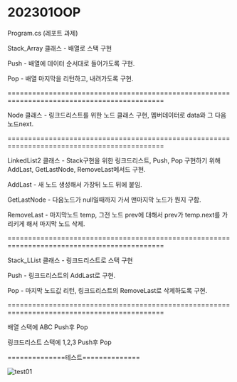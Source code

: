 # 202301OOP

Program.cs (레포트 과제)

Stack_Array 클래스 - 배열로 스택 구현

Push - 배열에 데이터 순서대로 들어가도록 구현.

Pop - 배열 마지막을 리턴하고, 내려가도록 구현.

============================================================================================

Node 클래스 - 링크드리스트를 위한 노드 클래스 구현, 멤버데이터로 data와 그 다음 노드next.

============================================================================================

LinkedList2 클래스 - Stack구현을 위한 링크드리스트, Push, Pop 구현하기 위해 AddLast, GetLastNode, RemoveLast메서드 구현.

AddLast - 새 노드 생성해서 가장뒤 노드 뒤에 붙임.

GetLastNode - 다음노드가 null일때까지 가서 맨마지막 노드가 뭔지 구함.

RemoveLast - 마지막노드 temp, 그전 노드 prev에 대해서 prev가 temp.next를 가리키게 해서 마지막 노드 삭제.

============================================================================================

Stack_LList 클래스 - 링크드리스트로 스택 구현

Push - 링크드리스트의 AddLast로 구현.

Pop - 마지막 노드값 리턴, 링크드리스트의 RemoveLast로 삭제하도록 구현.

============================================================================================

배열 스택에 ABC Push후 Pop

링크드리스트 스택에 1,2,3 Push후 Pop

==============테스트==============

![test01](https://user-images.githubusercontent.com/128595962/226911057-dd5e20e0-4ce7-43ca-90fb-a74f3357925a.PNG)
